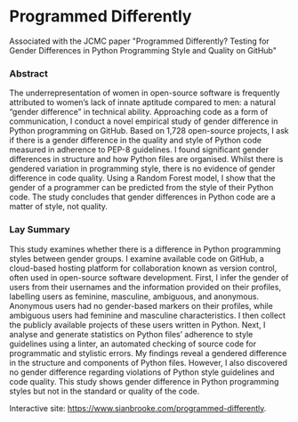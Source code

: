 # Programmed Differently
Associated with the JCMC paper "Programmed Differently? Testing for Gender Differences in Python Programming Style and Quality on GitHub"

### Abstract
The underrepresentation of women in open-source software is frequently attributed to women’s lack of innate aptitude compared to men: a natural “gender difference” in technical ability. Approaching code as a form of communication, I conduct a novel empirical study of gender difference in Python programming on GitHub. Based on 1,728 open-source projects, I ask if there is a gender difference in the quality and style of Python code measured in adherence to PEP-8 guidelines. I found significant gender differences in structure and how Python files are organised. Whilst there is gendered variation in programming style, there is no evidence of gender difference in code quality. Using a Random Forest model, I show that the gender of a programmer can be predicted from the style of their Python code. The study concludes that gender differences in Python code are a matter of style, not quality.

### Lay Summary 
This study examines whether there is a difference in Python programming styles between gender groups. I examine available code on GitHub, a cloud-based hosting platform for collaboration known as version control, often used in open-source software development. First, I infer the gender of users from their usernames and the information provided on their profiles, labelling users as feminine, masculine, ambiguous, and anonymous. Anonymous users had no gender-based markers on their profiles, while ambiguous users had feminine and masculine characteristics. I then collect the publicly available projects of these users written in Python. Next, I analyse and generate statistics on Python files’ adherence to style guidelines using a linter, an automated checking of source code for programmatic and stylistic errors. My findings reveal a gendered difference in the structure and components of Python files. However, I also discovered no gender difference regarding violations of Python style guidelines and code quality. This study shows gender difference in Python programming styles but not in the standard or quality of the code. 

Interactive site: https://www.sianbrooke.com/programmed-differently.


